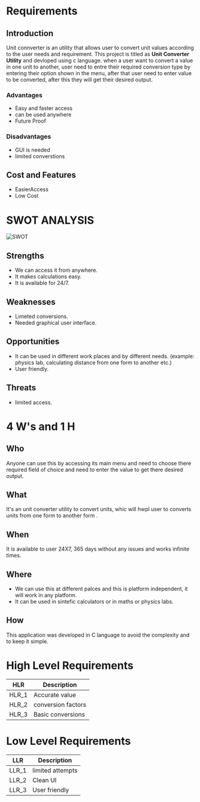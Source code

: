  # Requirements

 ## Introduction
 Unit connverter is an utility that allows user to convert unit values according to the user needs and requirement. This project is titled as **Unit Converter Utility** 
 and devloped using c language.
 when a user want to convert a value in one unit to another, user need to entre their required conversion type by entering their option shown in the menu, after that user need to enter value  to be converted, after this they will get their desired output. 

 ### Advantages
 -   Easy and faster access
 -   can be used anywhere
 -   Future Proof

 ### Disadvantages
 -   GUI is needed
 -   limited converstions

 ## Cost and Features
 -   EasierAccess
 -   Low Cost




# SWOT ANALYSIS

  ![SWOT](https://github.com/vinayvanka/M1_Unit_Converter_Util/blob/main/1_Requirements/unit-converter.jpeg)

 ## Strengths
  
 * We can access it from anywhere.
 * It makes calculations easy.
 * It is available for 24/7.
  
 ## Weaknesses
   
 * Limeted conversions.
 * Needed graphical user interface.
   
 ## Opportunities
  
 * It can be used in different work places and by different needs. (example: physics lab, calculating distance from one form to another etc.) 
 * User friendly.

 ## Threats
  
 * limited  access.
  


 # 4 W's and 1 H

 ## Who
 Anyone can use this by accessing its main menu and need to choose there  required field of choice and need to enter the value to get there desired output.

 ## What
 It's an unit converter utility to convert units, whic will hwpl user to converts units from one form to another form  .

 ## When
 It is available to user 24X7, 365 days without any issues and works infinite times.

 ## Where
 * We can use this at different palces and this is platform independent, it will work in any platform.
 * It can be used in sintefic calculators or in maths or physics labs. 
 ## How
 This application was developed in C language to avoid the complexity and to keep it simple. 

# High Level Requirements
|HLR|     Description  |
|------|  --------------|
|HLR_1|   Accurate value     |
|HLR_2|   conversion factors |
|HLR_3|   Basic conversions  |

            
# Low Level Requirements
|LLR|     Description |
|------|  ------------|
|LLR_1|   limited attempts |
|LLR_2|   Clean UI         |
|LLR_3|   User friendly    |





